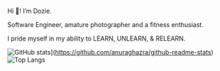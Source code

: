 Hi 👋! I’m Dozie.

Software Engineer, amature photographer and a fitness enthusiast.

I pride myself in my ability to LEARN, UNLEARN, & RELEARN.

![GitHub stats](https://github-readme-stats.vercel.app/api?username=codagott)](https://github.com/anuraghazra/github-readme-stats)                      ![Top Langs](https://github-readme-stats.vercel.app/api/top-langs/?username=codagott&hide_progress=true)


